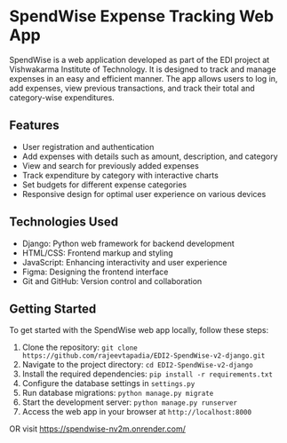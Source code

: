 # SpendWise Expense Tracking Web App

SpendWise is a web application developed as part of the EDI project at Vishwakarma Institute of Technology. It is designed to track and manage expenses in an easy and efficient manner. The app allows users to log in, add expenses, view previous transactions, and track their total and category-wise expenditures. 

## Features

- User registration and authentication
- Add expenses with details such as amount, description, and category
- View and search for previously added expenses
- Track expenditure by category with interactive charts
- Set budgets for different expense categories
- Responsive design for optimal user experience on various devices

## Technologies Used

- Django: Python web framework for backend development
- HTML/CSS: Frontend markup and styling
- JavaScript: Enhancing interactivity and user experience
- Figma: Designing the frontend interface
- Git and GitHub: Version control and collaboration

## Getting Started

To get started with the SpendWise web app locally, follow these steps:

1. Clone the repository: `git clone https://github.com/rajeevtapadia/EDI2-SpendWise-v2-django.git`
2. Navigate to the project directory: `cd EDI2-SpendWise-v2-django`
3. Install the required dependencies: `pip install -r requirements.txt`
4. Configure the database settings in `settings.py`
5. Run database migrations: `python manage.py migrate`
6. Start the development server: `python manage.py runserver`
7. Access the web app in your browser at `http://localhost:8000`

OR visit https://spendwise-nv2m.onrender.com/

